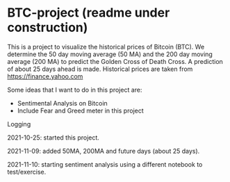# BTC-project (readme under construction)

This is a project to visualize the historical prices of Bitcoin (BTC). We determine the 50 day moving average (50 MA) and the 200 day moving average (200 MA) to predict the Golden Cross of Death Cross. A prediction of about 25 days ahead is made. Historical prices are taken from https://finance.yahoo.com

Some ideas that I want to do in this project are:
- Sentimental Analysis on Bitcoin
- Include Fear and Greed meter in this project

Logging

2021-10-25: started this project. 


2021-11-09: added 50MA, 200MA and future days (about 25 days).   


2021-11-10: starting sentiment analysis using a different notebook to test/exercise.
